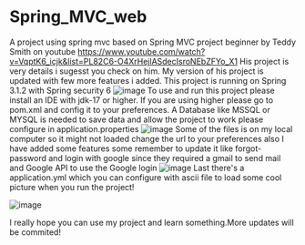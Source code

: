 # Spring_MVC_web
A project using spring mvc based on Spring MVC project beginner by Teddy Smith on youtube
https://www.youtube.com/watch?v=VqptK6_icjk&list=PL82C6-O4XrHejlASdecIsroNEbZFYo_X1
His project is very details i sugesst you check on him. My version of his project is updated with few more features i added.
This project is running on Spring 3.1.2 with Spring security 6
![image](https://github.com/Taikt08s/Spring_MVC_web/assets/128201525/6990b1bb-254b-4d79-a50a-f9d81ff73843)
To use and run this project please install an IDE with jdk-17 or higher. If you are using higher please go to pom.xml and config it to
your preferences.
A Database like MSSQL or MYSQL is needed to save data and allow the project to work please configure in application.properties
![image](https://github.com/Taikt08s/Spring_MVC_web/assets/128201525/37ab0eac-454d-43a5-bec0-ab535289d045)
Some of the files is on my local computer so it might not loaded change the url to your preferences also
I have added some features some remember to update it like forgot-password and login with google since they required a gmail to send mail and Google API 
to use the Google login
![image](https://github.com/Taikt08s/Spring_MVC_web/assets/128201525/1f74dbc8-af89-4e3e-97f1-08962a68d201)
Last there's a application.yml which you can configure with ascii file to load some cool picture when you run the project!

![image](https://github.com/Taikt08s/Spring_MVC_web/assets/128201525/20ce3b05-f9fa-48b9-b276-45bc6e299b63)

I really hope you can use my project and learn something.More updates will be commited!



